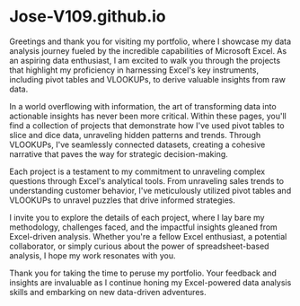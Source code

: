 # Jose-V109.github.io
Greetings and thank you for visiting my portfolio, where I showcase my data analysis journey fueled by the incredible capabilities of Microsoft Excel. As an aspiring data enthusiast, I am excited to walk you through the projects that highlight my proficiency in harnessing Excel's key instruments, including pivot tables and VLOOKUPs, to derive valuable insights from raw data.

In a world overflowing with information, the art of transforming data into actionable insights has never been more critical. Within these pages, you'll find a collection of projects that demonstrate how I've used pivot tables to slice and dice data, unraveling hidden patterns and trends. Through VLOOKUPs, I've seamlessly connected datasets, creating a cohesive narrative that paves the way for strategic decision-making.

Each project is a testament to my commitment to unraveling complex questions through Excel's analytical tools. From unraveling sales trends to understanding customer behavior, I've meticulously utilized pivot tables and VLOOKUPs to unravel puzzles that drive informed strategies.

I invite you to explore the details of each project, where I lay bare my methodology, challenges faced, and the impactful insights gleaned from Excel-driven analysis. Whether you're a fellow Excel enthusiast, a potential collaborator, or simply curious about the power of spreadsheet-based analysis, I hope my work resonates with you.

Thank you for taking the time to peruse my portfolio. Your feedback and insights are invaluable as I continue honing my Excel-powered data analysis skills and embarking on new data-driven adventures.
